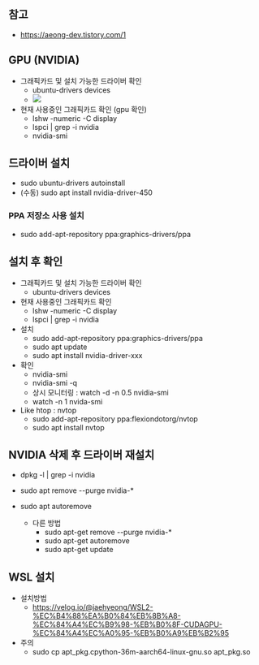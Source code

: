 ## 참고
- https://aeong-dev.tistory.com/1

## GPU (NVIDIA)
- 그래픽카드 및 설치 가능한 드라이버 확인
  - ubuntu-drivers devices
  - <img src="https://github.com/user-attachments/assets/c5cdfca2-9a9e-46c0-9ad5-c540fb183704" >
- 현재 사용중인 그래픽카드 확인 (gpu 확인)
  - lshw -numeric -C display
  - lspci | grep -i nvidia
  - nvidia-smi
  

## 드라이버 설치
- sudo ubuntu-drivers autoinstall
- (수동) sudo apt install nvidia-driver-450
  
### PPA 저장소 사용 설치
- sudo add-apt-repository ppa:graphics-drivers/ppa

## 설치 후 확인
- 그래픽카드 및 설치 가능한 드라이버 확인
  - ubuntu-drivers devices
- 현재 사용중인 그래픽카드 확인
  - lshw -numeric -C display
  - lspci | grep -i nvidia
- 설치
  - sudo add-apt-repository ppa:graphics-drivers/ppa
  - sudo apt update
  - sudo apt install nvidia-driver-xxx
- 확인
  - nvidia-smi
  - nvidia-smi -q
  - 상시 모니터링 : watch -d -n 0.5 nvidia-smi
  - watch -n 1 nvida-smi 
- Like htop : nvtop
  - sudo add-apt-repository ppa:flexiondotorg/nvtop
  - sudo apt install nvtop 

## NVIDIA 삭제 후 드라이버 재설치 
- dpkg -l | grep -i nvidia
- sudo apt remove --purge nvidia-*
- sudo apt autoremove

  - 다른 방법 
    - sudo apt-get remove --purge nvidia-*
    - sudo apt-get autoremove
    - sudo apt-get update

## WSL 설치
- 설치방법
  - https://velog.io/@jaehyeong/WSL2-%EC%B4%88%EA%B0%84%EB%8B%A8-%EC%84%A4%EC%B9%98-%EB%B0%8F-CUDAGPU-%EC%84%A4%EC%A0%95-%EB%B0%A9%EB%B2%95
- 주의
  - sudo cp apt_pkg.cpython-36m-aarch64-linux-gnu.so apt_pkg.so    
